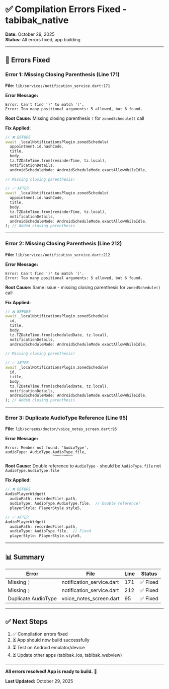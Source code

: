 # ✅ Compilation Errors Fixed - tabibak_native

**Date:** October 29, 2025  
**Status:** All errors fixed, app building

---

## 🔧 Errors Fixed

### **Error 1: Missing Closing Parenthesis (Line 171)**
**File:** `lib/services/notification_service.dart:171`

**Error Message:**
```
Error: Can't find ')' to match '('.
Error: Too many positional arguments: 5 allowed, but 6 found.
```

**Root Cause:** Missing closing parenthesis `)` for `zonedSchedule()` call

**Fix Applied:**
```dart
// ❌ BEFORE
await _localNotificationsPlugin.zonedSchedule(
  appointment.id.hashCode,
  title,
  body,
  tz.TZDateTime.from(reminderTime, tz.local),
  notificationDetails,
  androidScheduleMode: AndroidScheduleMode.exactAllowWhileIdle,
  
// Missing closing parenthesis!

// ✅ AFTER
await _localNotificationsPlugin.zonedSchedule(
  appointment.id.hashCode,
  title,
  body,
  tz.TZDateTime.from(reminderTime, tz.local),
  notificationDetails,
  androidScheduleMode: AndroidScheduleMode.exactAllowWhileIdle,
); // Added closing parenthesis
```

---

### **Error 2: Missing Closing Parenthesis (Line 212)**
**File:** `lib/services/notification_service.dart:212`

**Error Message:**
```
Error: Can't find ')' to match '('.
Error: Too many positional arguments: 5 allowed, but 6 found.
```

**Root Cause:** Same issue - missing closing parenthesis for `zonedSchedule()` call

**Fix Applied:**
```dart
// ❌ BEFORE
await _localNotificationsPlugin.zonedSchedule(
  id,
  title,
  body,
  tz.TZDateTime.from(scheduledDate, tz.local),
  notificationDetails,
  androidScheduleMode: AndroidScheduleMode.exactAllowWhileIdle,
  
// Missing closing parenthesis!

// ✅ AFTER
await _localNotificationsPlugin.zonedSchedule(
  id,
  title,
  body,
  tz.TZDateTime.from(scheduledDate, tz.local),
  notificationDetails,
  androidScheduleMode: AndroidScheduleMode.exactAllowWhileIdle,
); // Added closing parenthesis
```

---

### **Error 3: Duplicate AudioType Reference (Line 95)**
**File:** `lib/screens/doctor/voice_notes_screen.dart:95`

**Error Message:**
```
Error: Member not found: 'AudioType'.
audioType: AudioType.AudioType.file,
                     ^^^^^^^^^
```

**Root Cause:** Double reference to `AudioType` - should be `AudioType.file` not `AudioType.AudioType.file`

**Fix Applied:**
```dart
// ❌ BEFORE
AudioPlayerWidget(
  audioPath: recordedFile!.path,
  audioType: AudioType.AudioType.file,  // Double reference!
  playerStyle: PlayerStyle.style5,

// ✅ AFTER
AudioPlayerWidget(
  audioPath: recordedFile!.path,
  audioType: AudioType.file,  // Fixed
  playerStyle: PlayerStyle.style5,
```

---

## 📊 Summary

| Error | File | Line | Status |
|-------|------|------|--------|
| Missing `)` | notification_service.dart | 171 | ✅ Fixed |
| Missing `)` | notification_service.dart | 212 | ✅ Fixed |
| Duplicate AudioType | voice_notes_screen.dart | 95 | ✅ Fixed |

---

## ✅ Next Steps

1. ✅ Compilation errors fixed
2. ⏳ App should now build successfully
3. ⏳ Test on Android emulator/device
4. ⏳ Update other apps (tabibak_ios, tabibak_webview)

---

**All errors resolved! App is ready to build.** 🎉

**Last Updated:** October 29, 2025
